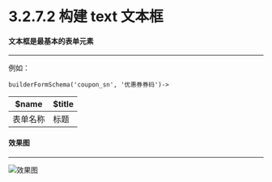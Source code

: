 3.2.7.2 构建 text 文本框
===

#### 文本框是最基本的表单元素
-------------------

例如：

```
builderFormSchema('coupon_sn', '优惠券券码')->
```

$name|$title
------|------
表单名称|标题

#### 效果图
----------------------------------

![效果图](http://7xojjf.com1.z0.glb.clouddn.com/admintext.png)